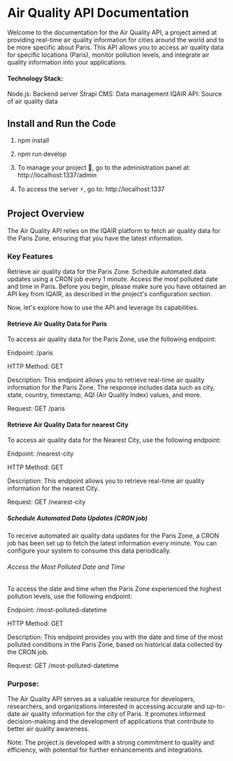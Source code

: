 # Air Quality API Documentation

Welcome to the documentation for the Air Quality API, a project aimed at providing real-time air quality information for cities around the world and to be more specific about Paris.
This API allows you to access air quality data for specific locations (Paris), monitor pollution levels, and integrate air quality information into your applications.

#### Technology Stack:

Node.js: Backend server
Strapi CMS: Data management
IQAIR API: Source of air quality data

## Install and Run the Code
1) npm install

2) npm run develop
   
3) To manage your project 🚀, go to the administration panel at:
http://localhost:1337/admin

4) To access the server ⚡️, go to:
http://localhost:1337

## Project Overview

The Air Quality API relies on the IQAIR platform to fetch air quality data for the Paris Zone, ensuring that you have the latest information.

### Key Features

Retrieve air quality data for the Paris Zone.
Schedule automated data updates using a CRON job every 1 minute.
Access the most polluted date and time in Paris.
Before you begin, please make sure you have obtained an API key from IQAIR, as described in the project's configuration section.

Now, let's explore how to use the API and leverage its capabilities.

#### Retrieve Air Quality Data for Paris

To access air quality data for the Paris Zone, use the following endpoint:

Endpoint: /paris

HTTP Method: GET

Description: This endpoint allows you to retrieve real-time air quality information for the Paris Zone. The response includes data such as city, state, country, timestamp, AQI (Air Quality Index) values, and more.

Request:
GET /paris


#### Retrieve Air Quality Data for nearest City

To access air quality data for the Nearest City, use the following endpoint:

Endpoint: /nearest-city

HTTP Method: GET

Description: This endpoint allows you to retrieve real-time air quality information for the nearest City.

Request:
GET /nearest-city

##### Schedule Automated Data Updates (CRON job)
To receive automated air quality data updates for the Paris Zone, a CRON job has been set up to fetch the latest information every minute. You can configure your system to consume this data periodically.


######  Access the Most Polluted Date and Time
To access the date and time when the Paris Zone experienced the highest pollution levels, use the following endpoint:

Endpoint: /most-polluted-datetime

HTTP Method: GET

Description: This endpoint provides you with the date and time of the most polluted conditions in the Paris Zone, based on historical data collected by the CRON job.

Request:
GET /most-polluted-datetime

### Purpose:

The Air Quality API serves as a valuable resource for developers, researchers, and organizations interested in accessing accurate and up-to-date air quality information for the city of Paris. It promotes informed decision-making and the development of applications that contribute to better air quality awareness.

Note: The project is developed with a strong commitment to quality and efficiency, with potential for further enhancements and integrations.

